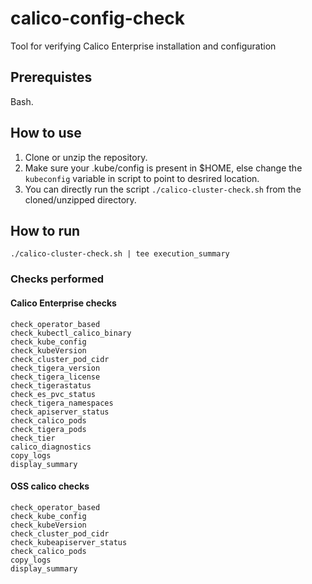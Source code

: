 # calico-config-check
Tool for verifying Calico Enterprise installation and configuration

## Prerequistes
Bash. 


## How to use
 1. Clone or unzip the repository.
 2. Make sure your .kube/config is present in $HOME, else change the `kubeconfig` variable in script to point to desrired location.
 3. You can directly run the script `./calico-cluster-check.sh` from the cloned/unzipped directory.
 
 
## How to run

```
./calico-cluster-check.sh | tee execution_summary

```

### Checks performed

#### Calico Enterprise checks

```
check_operator_based
check_kubectl_calico_binary
check_kube_config
check_kubeVersion
check_cluster_pod_cidr
check_tigera_version
check_tigera_license
check_tigerastatus
check_es_pvc_status
check_tigera_namespaces
check_apiserver_status
check_calico_pods
check_tigera_pods
check_tier
calico_diagnostics
copy_logs
display_summary
```

#### OSS calico checks

```
check_operator_based
check_kube_config
check_kubeVersion
check_cluster_pod_cidr
check_kubeapiserver_status
check_calico_pods
copy_logs
display_summary
```

